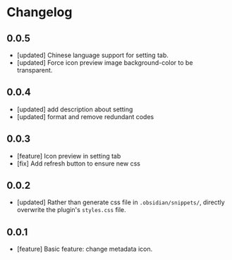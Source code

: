 # Changelog

## 0.0.5
- [updated] Chinese language support for setting tab.
- [updated] Force icon preview image background-color to be transparent.

## 0.0.4
- [updated] add description about setting
- [updated] format and remove redundant codes

## 0.0.3
- [feature] Icon preview in setting tab
- [fix] Add refresh button to ensure new css

## 0.0.2
- [updated] Rather than generate css file in `.obsidian/snippets/`, directly overwrite the plugin's `styles.css` file.

## 0.0.1
- [feature] Basic feature: change metadata icon.
